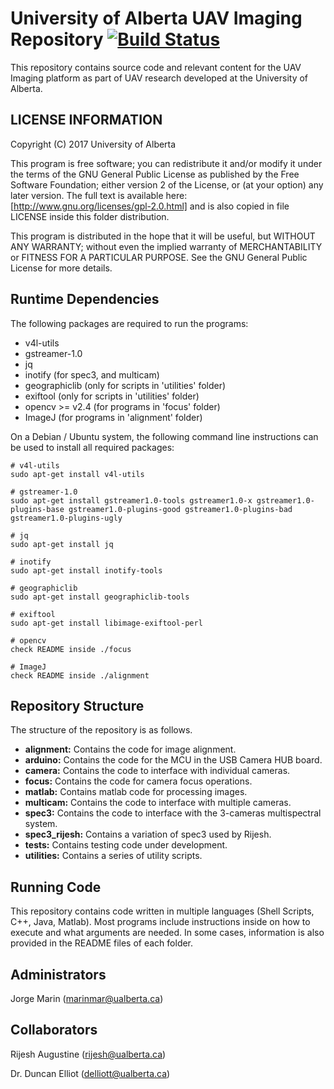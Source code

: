 # University of Alberta UAV Imaging Repository [![Build Status](https://travis-ci.org/dwyl/esta.svg?branch=master)](https://travis-ci.org/)

This repository contains source code and relevant content for the UAV Imaging platform as part of UAV research developed at the University of Alberta.

## LICENSE INFORMATION ##

Copyright (C) 2017 University of Alberta

This program is free software; you can redistribute it and/or modify it under the terms of the GNU General Public License as published by the Free Software Foundation; either version 2 of the License, or (at your option) any later version.
The full text is available here: [http://www.gnu.org/licenses/gpl-2.0.html] and is also copied in file LICENSE inside this folder distribution.

This program is distributed in the hope that it will be useful, but WITHOUT ANY WARRANTY; without even the implied warranty of MERCHANTABILITY or FITNESS FOR A PARTICULAR PURPOSE.  See the GNU General Public License for more details.

## Runtime Dependencies ##

The following packages are required to run the programs:

- v4l-utils
- gstreamer-1.0
- jq
- inotify (for spec3, and multicam)
- geographiclib (only for scripts in 'utilities' folder)
- exiftool (only for scripts in 'utilities' folder)
- opencv >= v2.4 (for programs in 'focus' folder)
- ImageJ (for programs in 'alignment' folder)

On a Debian / Ubuntu system, the following command line instructions can be used to install all required packages:

```
# v4l-utils
sudo apt-get install v4l-utils 

# gstreamer-1.0
sudo apt-get install gstreamer1.0-tools gstreamer1.0-x gstreamer1.0-plugins-base gstreamer1.0-plugins-good gstreamer1.0-plugins-bad gstreamer1.0-plugins-ugly

# jq
sudo apt-get install jq

# inotify
sudo apt-get install inotify-tools

# geographiclib
sudo apt-get install geographiclib-tools

# exiftool
sudo apt-get install libimage-exiftool-perl

# opencv
check README inside ./focus

# ImageJ
check README inside ./alignment
```

## Repository Structure ##
The structure of the repository is as follows.

* **alignment:** Contains the code for image alignment.
* **arduino:** Contains the code for the MCU in the USB Camera HUB board.
* **camera:** Contains the code to interface with individual cameras.
* **focus:** Contains the code for camera focus operations.
* **matlab:** Contains matlab code for processing images.
* **multicam:** Contains the code to interface with multiple cameras.
* **spec3:** Contains the code to interface with the 3-cameras multispectral system.
* **spec3_rijesh:** Contains a variation of spec3 used by Rijesh.
* **tests:** Contains testing code under development.
* **utilities:** Contains a series of utility scripts.

## Running Code ##
This repository contains code written in multiple languages (Shell Scripts, C++, Java, Matlab). Most programs include instructions inside on how to execute and what arguments are needed. In some cases, information is also provided in the README files of each folder.

## Administrators ##

Jorge Marin (marinmar@ualberta.ca)

## Collaborators ##

Rijesh Augustine (rijesh@ualberta.ca)

Dr. Duncan Elliot (delliott@ualberta.ca)
